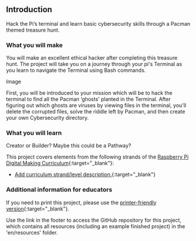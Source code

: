 ## Introduction

Hack the Pi’s terminal and learn basic cybersecurity skills through a Pacman themed treasure hunt.

### What you will make

You will make an excellent ethical hacker after completing this treasure hunt. The project will take you on a journey through your pi's Terminal as you learn to navigate the Terminal using Bash commands.

Image

First, you will be introduced to your mission which will be to hack the terminal to find all the Pacman ‘ghosts’ planted in the Terminal. After figuring out which ghosts are viruses by viewing files in the terminal, you'll delete the corrupted files, solve the riddle left by Pacman, and then create your own Cybersecurity directory.

### What you will learn

Creator or Builder? Maybe this could be a Pathway?

This project covers elements from the following strands of the [Raspberry Pi Digital Making Curriculum](http://rpf.io/curriculum){:target="_blank"}:

+ [Add curriculum strand/level description.](https://www.raspberrypi.org/curriculum/strand/level){:target="_blank"}

### Additional information for educators

If you need to print this project, please use the [printer-friendly version](https://projects.raspberrypi.org/en/projects/project-name/print){:target="_blank"}.

Use the link in the footer to access the GitHub repository for this project, which contains all resources (including an example finished project) in the 'en/resources' folder.
